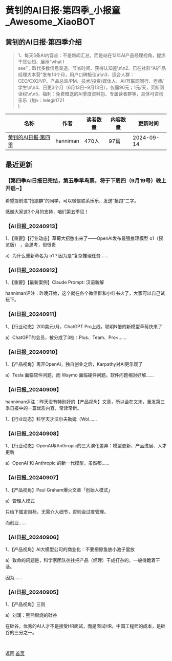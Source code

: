 # 黄钊的AI日报·第四季_小报童_Awesome_XiaoBOT

## 黄钊的AI日报·第四季介绍
> 1、每天5条AI内容点：不是新闻汇总，而是站在12年AI产品经理视角，提炼干货认知、展示“what I  
see”；取代多数信息渠道、节省时间、获得认知差\n\n2、已在社群“AI产品经理大本营”发布14个月，用户口碑极佳\n\n3、适合人群：CEO/CXO/VP、产品总监/PM、技术/投资/媒体人、AI/互联网同行、老师/学生\n\n4、日更3个月（6月13日~9月13日），仅需90元；1元/天，买断阅读权\n\n5、福利：免费赠送的AI季度资料包、专属读者群等，具体可咨询乐乐（加v：lelegirl721  
)  
  


|名称|作者|读者数量|内容数量|更新时间|
|---|---|---|---|---|
|[黄钊的AI日报·第四季](https://xiaobot.net/p/ai04?refer=9c3f1c95-a052-465a-9902-f6d75080262a)|hanniman|470人|97篇|2024-09-14|

## 最近更新
### 【第四季AI日报已完结，第五季早鸟票，将于下周四（9月19号）晚上开启~】

希望提前进“抢跑群”的同学，可以微信联系乐乐，发送“抢跑”二字。

感谢大家这3个月的支持，咱们第五季见！

### 【AI日报_20240913】

1、【重要】【行业动态】草莓大招憋出来了——OpenAI发布最强推理模型 o1（预览版） ，会思考，但很贵



a）为什么重新命名为 o1？因为是“复杂推理任务......

### 【AI日报_20240912】

1、【重要】【最新案例】Claude Prompt: 汉语新解

hanniman评注：昨晚开始，这个就在各个微信群和小红书火了，大家可以自己试玩下。

### 【AI日报_20240911】

1、【行业动态】200美元/月，ChatGPT Pro上线，聪明N倍的新模型草莓快来了



a）ChatGPT的会员，被分成了3档：Plus、Team、Pro<......

### 【AI日报_20240910】

1、【产品视角】离开OpenAI，独自创业之后，Karpathy对AI更乐观了



a）Tesla 面临软件问题，而 Waymo 面临硬件问题。软件问题相对好解......

### 【AI日报_20240909】

hanniman评注：昨天没有特别好的【产品视角】文章，所以会在文末，重发第三季日报中的一篇优质内容，常读常新。



1、【行业动态】科学天才沃尔夫勒姆（Wol......

### 【AI日报_20240908】

1、【行业动态】OpenAI与Anthropic的三大演化差异：模型更新、产品进展、人才更新



a）OpenAI 和 Anthropic 的新一代模型，虽然都......

### 【AI日报_20240907】

1、【产品视角】Paul Graham爆火文章「创始人模式」



a）管理人模式

只给下属定目标，无需介入细节，否则会过度管理。

而创业......

### 【AI日报_20240906】

1、【产品视角】AI大模型公司的商业化：不要把鲸鱼放小池子里放



a）致命的问题是，科学家团队往往把产品（经理）干成打杂的，一般得跪着干活。

因为......

### 【AI日报_20240905】

1、【产品视角】三则



a）刘润：熊熊燃烧的硅谷

在硅谷，优秀的AI人才不是接受HR面试，而是面试HR。中国工程师的成本，是硅谷的三分之一。


<a href="https://github.com/Reno9527/awesome-xiaobot" style="color: white; text-decoration: none;">awesome-xiaobot</a>

返回 [首页](../README.md)
